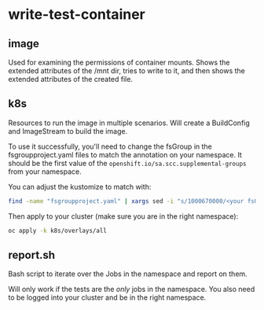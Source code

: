 # write-test-container

## image

Used for examining the permissions of container mounts. Shows the
extended attributes of the /mnt dir, tries to write to it, and then
shows the extended attributes of the created file.

## k8s

Resources to run the image in multiple scenarios. Will create a BuildConfig
and ImageStream to build the image.

To use it successfully, you'll need to change the fsGroup in the fsgroupproject.yaml
files to match the annotation on your namespace. It should be the first value of the
`openshift.io/sa.scc.supplemental-groups` from your namespace.

You can adjust the kustomize to match with:

```sh
find -name "fsgroupproject.yaml" | xargs sed -i "s/1000670000/<your fsGroup>/"
```

Then apply to your cluster (make sure you are in the right namespace):

```sh
oc apply -k k8s/overlays/all
```

## report.sh

Bash script to iterate over the Jobs in the namespace and report on them.

Will only work if the tests are the _only_ jobs in the namespace. You also
need to be logged into your cluster and be in the right namespace.